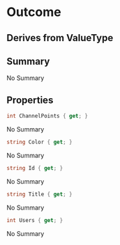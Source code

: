 # Outcome

## Derives from ValueType

## Summary

No Summary
## Properties

```c#
int ChannelPoints { get; } 
```
No Summary
```c#
string Color { get; } 
```
No Summary
```c#
string Id { get; } 
```
No Summary
```c#
string Title { get; } 
```
No Summary
```c#
int Users { get; } 
```
No Summary
